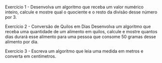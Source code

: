 Exercício 1 - Desenvolva um algoritmo que receba um valor numérico inteiro, calcule e mostre qual o quociente e o resto da divisão desse número por 3.

Exercício 2 - Conversão de Quilos em Dias
Desenvolva um algoritmo que receba uma quantidade de um alimento em quilos, calcule e mostre quantos dias durará esse alimento para uma pessoa que consome 50 gramas desse alimento por dia.

Exercício 3 - Escreva um algoritmo que leia uma medida em metros e converta em centímetros.
